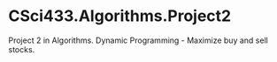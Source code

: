 # CSci433.Algorithms.Project2
Project 2 in Algorithms. Dynamic Programming - Maximize buy and sell stocks.
